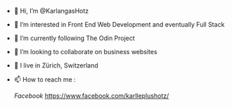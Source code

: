 - 👋 Hi, I’m @KarlangasHotz
- 👀 I’m interested in Front End Web Development and eventually Full Stack
- 🌱 I’m currently following The Odin Project 
- 💞️ I’m looking to collaborate on business websites
- 📍  I live in Zürich, Switzerland
- 📫 How to reach me : 
   
   <em>Facebook</em> https://www.facebook.com/karlleplushotz/
    
    




<!---
KarlangasHotz/KarlangasHotz is a ✨ special ✨ repository because its `README.md` (this file) appears on your GitHub profile.
You can click the Preview link to take a look at your changes.
--->

